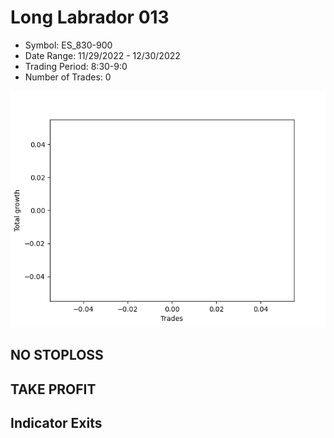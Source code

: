 # Long Labrador 013 
- Symbol: ES_830-900
- Date Range: 11/29/2022 - 12/30/2022
- Trading Period: 8:30-9:0
- Number of Trades: 0

![Plot](LongLabrador013ES_830-900.png)
## NO STOPLOSS














## TAKE PROFIT











## Indicator Exits

